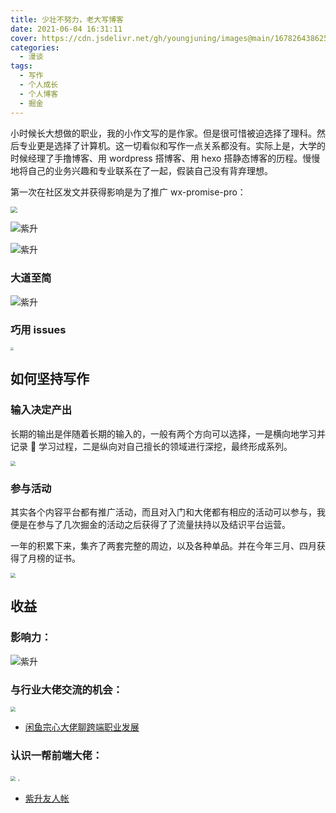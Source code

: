 ```yaml
---
title: 少壮不努力，老大写博客
date: 2021-06-04 16:31:11
cover: https://cdn.jsdelivr.net/gh/youngjuning/images@main/1678264386252.png
categories:
  - 漫谈
tags:
  - 写作
  - 个人成长
  - 个人博客
  - 掘金
---
```


小时候长大想做的职业，我的小作文写的是作家。但是很可惜被迫选择了理科。然后专业更是选择了计算机。这一切看似和写作一点关系都没有。实际上是，大学的时候经理了手撸博客、用 wordpress 搭博客、用 hexo 搭静态博客的历程。慢慢地将自己的业务兴趣和专业联系在了一起，假装自己没有背弃理想。

第一次在社区发文并获得影响是为了推广 wx-promise-pro：

<img src="https://p3-juejin.byteimg.com/tos-cn-i-k3u1fbpfcp/2109e0efc60e4ccda679b599b0298235~tplv-k3u1fbpfcp-zoom-1.image" style="zoom: 67%;" />

![紫升](https://p3-juejin.byteimg.com/tos-cn-i-k3u1fbpfcp/e34344c7ef6847c2a3597ac75df1220e~tplv-k3u1fbpfcp-zoom-1.image)

![紫升](https://p3-juejin.byteimg.com/tos-cn-i-k3u1fbpfcp/4718dc1b6e574a9e9e92f3c8e91037b6~tplv-k3u1fbpfcp-zoom-1.image)

### 大道至简

![紫升](https://p3-juejin.byteimg.com/tos-cn-i-k3u1fbpfcp/a95ad345f27a4a4b8fb446670ad006e3~tplv-k3u1fbpfcp-zoom-1.image)

### 巧用 issues

<img src="https://p3-juejin.byteimg.com/tos-cn-i-k3u1fbpfcp/0b26b3a1f44b4e50a6e3ac9b53d39606~tplv-k3u1fbpfcp-zoom-1.image" style="zoom: 33%;" />

## 如何坚持写作

### 输入决定产出

长期的输出是伴随着长期的输入的，一般有两个方向可以选择，一是横向地学习并记录 📝 学习过程，二是纵向对自己擅长的领域进行深挖，最终形成系列。

<img src="https://p3-juejin.byteimg.com/tos-cn-i-k3u1fbpfcp/952e21273503469ea3e72fd65389a204~tplv-k3u1fbpfcp-zoom-1.image" style="zoom:50%;" />

### 参与活动

其实各个内容平台都有推广活动，而且对入门和大佬都有相应的活动可以参与，我便是在参与了几次掘金的活动之后获得了了流量扶持以及结识平台运营。

一年的积累下来，集齐了两套完整的周边，以及各种单品。并在今年三月、四月获得了月榜的证书。

<img src="https://p3-juejin.byteimg.com/tos-cn-i-k3u1fbpfcp/8251ea3c43f74027a3c215c3f321db3f~tplv-k3u1fbpfcp-zoom-1.image" style="zoom: 50%;" />

## 收益

### 影响力：

![紫升](https://p3-juejin.byteimg.com/tos-cn-i-k3u1fbpfcp/8c7dd5af95d74bba8381bef755a77527~tplv-k3u1fbpfcp-zoom-1.image)

### 与行业大佬交流的机会：

<img src="https://p1-juejin.byteimg.com/tos-cn-i-k3u1fbpfcp/8907918504174d9094119d0f707886a4~tplv-k3u1fbpfcp-watermark.image" style="zoom: 50%;" />

- [闲鱼宗心大佬聊跨端职业发展](https://juejin.cn/post/6946764691725254669)

### 认识一帮前端大佬：

<img src="https://p3-juejin.byteimg.com/tos-cn-i-k3u1fbpfcp/a78af0e6d7554e04ae35f5e3c5b1d8db~tplv-k3u1fbpfcp-zoom-1.image" style="zoom:50%;" />

<img src="https://p3-juejin.byteimg.com/tos-cn-i-k3u1fbpfcp/1f95c125c85e438ba8654d1d9b947228~tplv-k3u1fbpfcp-zoom-1.image" style="zoom: 20%;" />

- [紫升友人帐](https://youngjuning.cn/friends)
